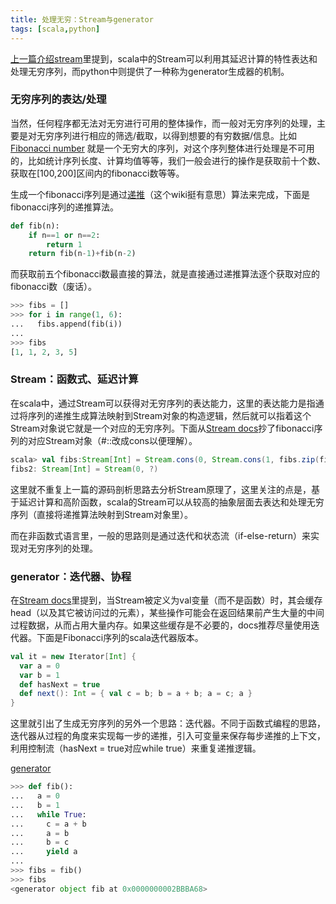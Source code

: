 ```yaml
---
title: 处理无穷：Stream与generator
tags: [scala,python]
---
```

[上一篇介绍stream](http://youlingman.info/2017/07/01/stream_in_scala/)里提到，scala中的Stream可以利用其延迟计算的特性表达和处理无穷序列，而python中则提供了一种称为generator生成器的机制。

### 无穷序列的表达/处理

当然，任何程序都无法对无穷进行可用的整体操作，而一般对无穷序列的处理，主要是对无穷序列进行相应的筛选/截取，以得到想要的有穷数据/信息。比如 [Fibonacci number](https://en.wikipedia.org/wiki/Fibonacci_number) 就是一个无穷大的序列，对这个序列整体进行处理是不可用的，比如统计序列长度、计算均值等等，我们一般会进行的操作是获取前十个数、获取在[100,200]区间内的fibonacci数等等。

生成一个fibonacci序列是通过[递推](https://en.wikipedia.org/wiki/Corecursion)（这个wiki挺有意思）算法来完成，下面是fibonacci序列的递推算法。

```python
def fib(n):
	if n==1 or n==2:
		return 1
	return fib(n-1)+fib(n-2)
```

而获取前五个fibonacci数最直接的算法，就是直接通过递推算法逐个获取对应的fibonacci数（废话）。

```python
>>> fibs = []
>>> for i in range(1, 6):
...   fibs.append(fib(i))
...
>>> fibs
[1, 1, 2, 3, 5]
```

### Stream：函数式、延迟计算

在scala中，通过Stream可以获得对无穷序列的表达能力，这里的表达能力是指通过将序列的递推生成算法映射到Stream对象的构造逻辑，然后就可以指着这个Stream对象说它就是一个对应的无穷序列。下面从[Stream docs](https://www.scala-lang.org/api/current/scala/collection/immutable/Stream.html)抄了fibonacci序列的对应Stream对象（#::改成cons以便理解）。

```scala
scala> val fibs:Stream[Int] = Stream.cons(0, Stream.cons(1, fibs.zip(fibs.tail).map { n => n._1 + n._2 }))
fibs2: Stream[Int] = Stream(0, ?)
```

这里就不重复上一篇的源码剖析思路去分析Stream原理了，这里关注的点是，基于延迟计算和高阶函数，scala的Stream可以从较高的抽象层面去表达和处理无穷序列（直接将递推算法映射到Stream对象里）。

而在非函数式语言里，一般的思路则是通过迭代和状态流（if-else-return）来实现对无穷序列的处理。

### generator：迭代器、协程

在[Stream docs](https://www.scala-lang.org/api/current/scala/collection/immutable/Stream.html)里提到，当Stream被定义为val变量（而不是函数）时，其会缓存head（以及其它被访问过的元素），某些操作可能会在返回结果前产生大量的中间过程数据，从而占用大量内存。如果这些缓存是不必要的，docs推荐尽量使用迭代器。下面是Fibonacci序列的scala迭代器版本。

```scala
val it = new Iterator[Int] {
  var a = 0
  var b = 1
  def hasNext = true
  def next(): Int = { val c = b; b = a + b; a = c; a }
}
```

这里就引出了生成无穷序列的另外一个思路：迭代器。不同于函数式编程的思路，迭代器从过程的角度来实现每一步的递推，引入可变量来保存每步递推的上下文，利用控制流（hasNext = true对应while true）来重复递推逻辑。




[generator](https://en.wikipedia.org/wiki/Generator_(computer_programming))

```python
>>> def fib():
...   a = 0
...   b = 1
...   while True:
...     c = a + b
...     a = b
...     b = c
...     yield a
...
>>> fibs = fib()
>>> fibs
<generator object fib at 0x0000000002BBBA68>
```